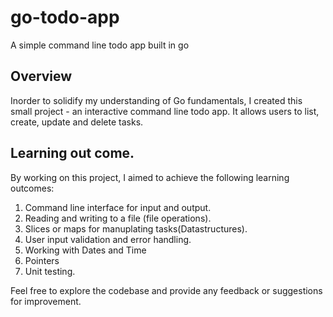 # go-todo-app
A simple command line todo app built in go

## Overview
Inorder to solidify my understanding of Go fundamentals, I created this small project - an interactive
command line todo app. It allows users to list, create, update and delete tasks.

## Learning out come.
By working on this project, I aimed to achieve the following learning outcomes:

1. Command line interface for input and output.
2. Reading and writing to a file (file operations).
3. Slices or maps for manuplating tasks(Datastructures).
4. User input validation and error handling.
5. Working with Dates and Time
6. Pointers
7. Unit testing.

Feel free to explore the codebase and provide any feedback or suggestions for improvement.
